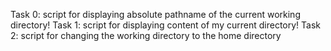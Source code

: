 Task 0: script for displaying absolute pathname of the current working directory!
Task 1: script for displaying content of my current directory!
Task 2: script for changing the working directory to the home directory
